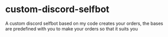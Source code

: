 # custom-discord-selfbot
A custom discord selfbot based on my code creates your orders, the bases are predefined with you to make your orders so that it suits you
